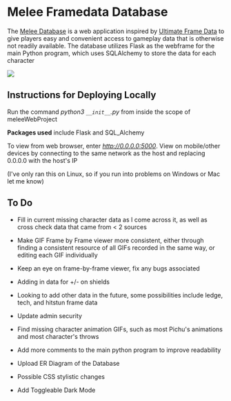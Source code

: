 # Melee Framedata Database

The [Melee Database](http://meleeframedata.com) is a web application inspired by [Ultimate Frame Data](https://ultimateframedata.com/) to give players easy and convenient access to gameplay data that is otherwise not readily available. The database utilizes Flask as the webframe for the main Python program, which uses SQLAlchemy to store the data for each character

![](static/images/logo.png)


## Instructions for Deploying Locally

Run the command *python3 `__init__`.py* from inside the scope of meleeWebProject 

**Packages used** include Flask and SQL_Alchemy

To view from web browser, enter *http://0.0.0.0:5000*. View on mobile/other devices by connecting to the same network as the host and replacing 0.0.0.0 with the host's IP

(I've only ran this on Linux, so if you run into problems on Windows or Mac let me know)

## To Do

* Fill in current missing character data as I come across it, as well as cross check data that came from < 2 sources

* Make GIF Frame by Frame viewer more consistent, either through finding a consistent resource of all GIFs recorded in the same way, or editing each GIF individually

* Keep an eye on frame-by-frame viewer, fix any bugs associated

* Adding in data for +/- on shields

* Looking to add other data in the future, some possibilities include ledge, tech, and hitstun frame data

* Update admin security

* Find missing character animation GIFs, such as most Pichu's animations and most character's throws

* Add more comments to the main python program to improve readability

* Upload ER Diagram of the Database

* Possible CSS stylistic changes

* Add Toggleable Dark Mode


